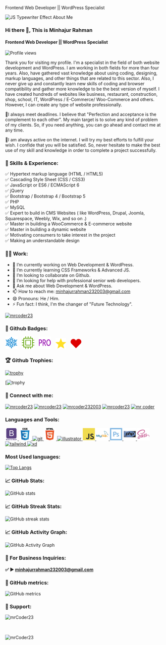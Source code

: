 Frontend Web Developer || WordPress Specialist

 <img style="width:100%; height:350px;" src="https://media.giphy.com/media/r5M0FNZONbdXdFoMpb/giphy.gif" alt="JS Typewriter Effect About Me">

### Hi there 👋, This is Minhajur Rahman 
#### Frontend Web Developer || WordPress Specialist

![Profile views](https://gpvc.arturio.dev/mrCoder23)  

Thank you for visiting my profile. I'm a specialist in the field of both website development and WordPress. I am working in both fields for more than four years. Also, have gathered vast knowledge about using coding, designing, markup languages, and other things that are related to this sector. Also, I never give up and constantly learn new skills of coding and browser compatibility and gather more knowledge to be the best version of myself. I have created hundreds of websites like business, restaurant, construction, shop, school, IT, WordPress / E-Commerce/ Woo-Commerce and others. However, I can create any type of website professionally.

📌I always meet deadlines. I believe that "Perfection and acceptance is the complement to each other". My main target is to solve any kind of problem of my clients. So, if you need anything, you can go ahead and contact me at any time.

📌I am always active on the internet. I will try my best efforts to fulfill your wish. I confide that you will be satisfied. So, never hesitate to make the best use of my skill and knowledge in order to complete a project successfully.

### 💯 Skills & Experience:
✅ Hypertext markup language (HTML / HTML5) <br>
✅ Cascading Style Sheet (CSS / CSS3)  <br>
✅ JavaScript or ES6 / ECMAScript 6    <br>
✅ jQuery  <br>
✅ Bootstrap / Bootstrap 4 / Bootstrap 5  <br>
✅ PHP  <br>
✅ MySQL  <br>
✅ Expert to build in CMS Websites ( like WordPress, Drupal, Joomla, Squarespace, Weebly, Wix, and so on .)  <br>
✅ Master in building a WooCommerce & E-commerce website  <br>
✅ Master in building a dynamic website  <br>
✅ Motivating consumers to take interest in the project  <br>
✅ Making an understandable design
        
### 👨‍💻 Work:        
- 🔭 I’m currently working on Web Development & WordPress. 
- 🌱 I’m currently learning CSS Frameworks & Advanced JS. 
- 👯 I’m looking to collaborate on Github. 
- 🤔 I’m looking for help with professional senior web developers. 
- 💬 Ask me about Web Development & WordPress. 
- 📫 How to reach me: minhajurrahman232003@gmail.com  
- 😄 Pronouns: He / Him. 
- ⚡ Fun fact: I think, I'm the changer of "Future Technology". 

<p align="left"> <a href="https://twitter.com/mrcoder23" target="blank"><img src="https://img.shields.io/twitter/follow/mrcoder23?logo=twitter&style=for-the-badge" alt="mrcoder23" /></a> </p>

### 📛 Github Badges:
<a href='https://archiveprogram.github.com/'><img src='https://raw.githubusercontent.com/acervenky/animated-github-badges/master/assets/acbadge.gif' width='40' height='40'></a> <a href='https://docs.github.com/en/developers'><img src='https://raw.githubusercontent.com/acervenky/animated-github-badges/master/assets/devbadge.gif' width='40' height='40'></a> <a href='https://github.com/pricing'><img src='https://raw.githubusercontent.com/acervenky/animated-github-badges/master/assets/pro.gif' width='40' height='40'></a> <a href='https://stars.github.com/'><img src='https://raw.githubusercontent.com/acervenky/animated-github-badges/master/assets/starbadge.gif' width='35' height='35'></a> <a href='https://docs.github.com/en/github/supporting-the-open-source-community-with-github-sponsors'><img src='https://raw.githubusercontent.com/acervenky/animated-github-badges/master/assets/sponsorbadge.gif' width='35' height='35'></a>

### 🏆 Github Trophies:

[![trophy](https://github-profile-trophy.vercel.app/?username=mrCoder23&theme=juicyfresh)](https://github.com/ryo-ma/github-profile-trophy)

[![trophy](https://github-profile-trophy.vercel.app/?username=batazor&theme=gruvbox&row=1&column=8&no-frame=true)


### 🔗 Connect with me:
<a href="https://fb.com/mrcoder23" target="blank"><img align="center" src="https://raw.githubusercontent.com/rahuldkjain/github-profile-readme-generator/master/src/images/icons/Social/facebook.svg" alt="mrcoder23" height="30" width="40" /></a>
<a href="https://twitter.com/mrcoder23" target="blank"><img align="center" src="https://raw.githubusercontent.com/rahuldkjain/github-profile-readme-generator/master/src/images/icons/Social/twitter.svg" alt="mrcoder23" height="30" width="40" /></a>
<a href="https://instagram.com/mrcoder232003" target="blank"><img align="center" src="https://raw.githubusercontent.com/rahuldkjain/github-profile-readme-generator/master/src/images/icons/Social/instagram.svg" alt="mrcoder232003" height="30" width="40" /></a>
<a href="https://linkedin.com/in/mrcoder23" target="blank"><img align="center" src="https://raw.githubusercontent.com/rahuldkjain/github-profile-readme-generator/master/src/images/icons/Social/linked-in-alt.svg" alt="mrcoder23" height="30" width="40" /></a>
<a href="https://www.youtube.com/c/mr coder" target="blank"><img align="center" src="https://raw.githubusercontent.com/rahuldkjain/github-profile-readme-generator/master/src/images/icons/Social/youtube.svg" alt="mr coder" height="30" width="40" /></a>
 
### Languages and Tools:
<p align="left"> 
<a href="https://getbootstrap.com" target="_blank" rel="noreferrer"> <img src="https://raw.githubusercontent.com/devicons/devicon/master/icons/bootstrap/bootstrap-plain-wordmark.svg" alt="bootstrap" width="40" height="40"/> </a> <a href="https://www.w3schools.com/css/" target="_blank" rel="noreferrer"> <img src="https://raw.githubusercontent.com/devicons/devicon/master/icons/css3/css3-original-wordmark.svg" alt="css3" width="40" height="40"/> </a> <a href="https://git-scm.com/" target="_blank" rel="noreferrer"> <img src="https://www.vectorlogo.zone/logos/git-scm/git-scm-icon.svg" alt="git" width="40" height="40"/> </a> <a href="https://www.w3.org/html/" target="_blank" rel="noreferrer"> <img src="https://raw.githubusercontent.com/devicons/devicon/master/icons/html5/html5-original-wordmark.svg" alt="html5" width="40" height="40"/> </a> <a href="https://www.adobe.com/in/products/illustrator.html" target="_blank" rel="noreferrer"> <img src="https://www.vectorlogo.zone/logos/adobe_illustrator/adobe_illustrator-icon.svg" alt="illustrator" width="40" height="40"/> </a> <a href="https://developer.mozilla.org/en-US/docs/Web/JavaScript" target="_blank" rel="noreferrer"> <img src="https://raw.githubusercontent.com/devicons/devicon/master/icons/javascript/javascript-original.svg" alt="javascript" width="40" height="40"/> </a> <a href="https://www.mysql.com/" target="_blank" rel="noreferrer"> <img src="https://raw.githubusercontent.com/devicons/devicon/master/icons/mysql/mysql-original-wordmark.svg" alt="mysql" width="40" height="40"/> </a> <a href="https://www.photoshop.com/en" target="_blank" rel="noreferrer"> <img src="https://raw.githubusercontent.com/devicons/devicon/master/icons/photoshop/photoshop-line.svg" alt="photoshop" width="40" height="40"/> </a> <a href="https://www.php.net" target="_blank" rel="noreferrer"> <img src="https://raw.githubusercontent.com/devicons/devicon/master/icons/php/php-original.svg" alt="php" width="40" height="40"/> </a> <a href="https://sass-lang.com" target="_blank" rel="noreferrer"> <img src="https://raw.githubusercontent.com/devicons/devicon/master/icons/sass/sass-original.svg" alt="sass" width="40" height="40"/> </a> <a href="https://tailwindcss.com/" target="_blank" rel="noreferrer"> <img src="https://www.vectorlogo.zone/logos/tailwindcss/tailwindcss-icon.svg" alt="tailwind" width="40" height="40"/> </a> <a href="https://www.adobe.com/products/xd.html" target="_blank" rel="noreferrer"> <img src="https://cdn.worldvectorlogo.com/logos/adobe-xd.svg" alt="xd" width="40" height="40"/> </a> </p>

### Most Used languages:
[![Top Langs](https://github-readme-stats.vercel.app/api/top-langs/?username=mrCoder23)](https://github.com/anuraghazra/github-readme-stats)

### 📈 GitHub Stats:
![GitHub stats](https://github-readme-stats.vercel.app/api?username=mrCoder23&show_icons=true&count_private=true&theme=great-gatsby)  

### 📈 GitHub Streak Stats:
![GitHub streak stats](https://github-readme-streak-stats.herokuapp.com/?user=mrCoder23&theme=midnight-purple)
 
### 📈 GitHub Activity Graph: 
![GitHub Activity Graph](https://activity-graph.herokuapp.com/graph?username=mrCoder23)  

### 📧 For Business Inquiries:
#### ✅ ► minhajurrahman232003@gmail.com

### 📐 GitHub metrics:
![GitHub metrics](https://metrics.lecoq.io/mrCoder23)  

<h3 align="left">🙏 Support:</h3>
<p><a href="https://www.buymeacoffee.com/mrCoder23"> <img align="left" src="https://cdn.buymeacoffee.com/buttons/v2/default-yellow.png" height="50" width="210" alt="mrCoder23" /></a> </p> 
<br><br><br>
<p > <a href="https://ko-fi.com/mrCoder23"> <img align="left" src="https://cdn.ko-fi.com/cdn/kofi3.png?v=3" height="50" width="210" alt="mrCoder23" /></a></p>











